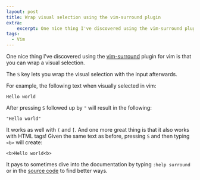 ```yaml
---
layout: post
title: Wrap visual selection using the vim-surround plugin
extra:
    excerpt: One nice thing I've discovered using the vim-surround plugin for vim is that you can wrap a visual selection.
tags:
  - Vim
---
```


One nice thing I've discovered using the [vim-surround][1] plugin for vim is that you can wrap a visual selection.

The `S` key lets you wrap the visual selection with the input afterwards.

For example, the following text when visually selected in vim:

```
Hello world
```

After pressing `S` followed up by `"` will result in the following:

```
"Hello world"
```

It works as well with `(` and `[`. And one more great thing is that it also works with HTML tags!
Given the same text as before, pressing `S` and then typing `<b>` will create:

```
<b>Hello world<b>
```

It pays to sometimes dive into the documentation by typing `:help surround` or in the [source code][2] to find better ways.

[1]: https://github.com/tpope/vim-surround
[2]: https://github.com/tpope/vim-surround/blob/master/doc/surround.txt
